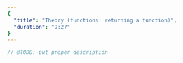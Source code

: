 ```yaml
---
{
  "title": "Theory (functions: returning a function)",
  "duration": "9:27"
}
---
```


```js
// @TODO: put proper description
```
